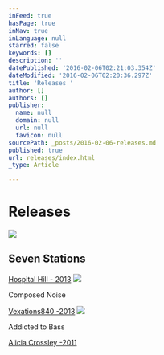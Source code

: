 ```yaml
---
inFeed: true
hasPage: true
inNav: true
inLanguage: null
starred: false
keywords: []
description: ''
datePublished: '2016-02-06T02:21:03.354Z'
dateModified: '2016-02-06T02:20:36.297Z'
title: 'Releases '
author: []
authors: []
publisher:
  name: null
  domain: null
  url: null
  favicon: null
sourcePath: _posts/2016-02-06-releases.md
published: true
url: releases/index.html
_type: Article

---
```

# Releases
![](https://the-grid-user-content.s3-us-west-2.amazonaws.com/1e8ba302-279b-4354-94c2-1f69f3c06772.jpg)

## Seven Stations

[Hospital Hill - 2013][0]
![](https://the-grid-user-content.s3-us-west-2.amazonaws.com/1c49c3ec-fec9-4dd8-8bfa-d5d2e4d3fc40.jpg)

Composed Noise

[Vexations840 -2013][1]
![](https://the-grid-user-content.s3-us-west-2.amazonaws.com/3949282e-1de5-46e1-86a0-f0741da791e6.jpg)

Addicted to Bass

[Alicia Crossley -2011][2]

[0]: http://store.hospitalhill.com.au/products/seven-stations
[1]: http://vexations840.com/composed-noise/
[2]: http://www.aliciacrossley.com.au/Addicted_to_Bass_CD.html